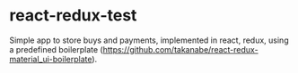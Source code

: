 # react-redux-test
Simple app to store buys and payments, implemented in react, redux, 
using a predefined boilerplate (https://github.com/takanabe/react-redux-material_ui-boilerplate).


